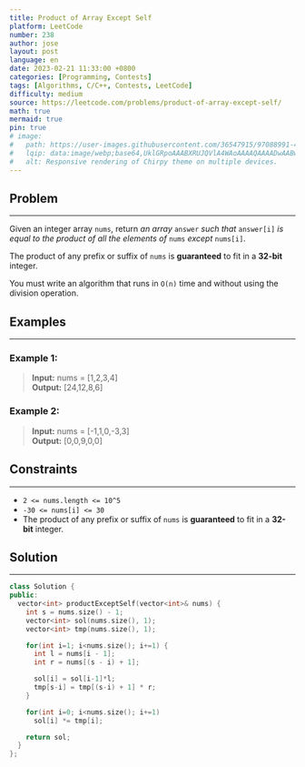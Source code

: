 ```yaml
---
title: Product of Array Except Self
platform: LeetCode
number: 238
author: jose
layout: post
language: en 
date: 2023-02-21 11:33:00 +0800
categories: [Programming, Contests]
tags: [Algorithms, C/C++, Contests, LeetCode]
difficulty: medium
source: https://leetcode.com/problems/product-of-array-except-self/
math: true
mermaid: true
pin: true
# image:
#   path: https://user-images.githubusercontent.com/36547915/97088991-45da5d00-1652-11eb-900f-80d106540f4f.png
#   lqip: data:image/webp;base64,UklGRpoAAABXRUJQVlA4WAoAAAAQAAAADwAABwAAQUxQSDIAAAARL0AmbZurmr57yyIiqE8oiG0bejIYEQTgqiDA9vqnsUSI6H+oAERp2HZ65qP/VIAWAFZQOCBCAAAA8AEAnQEqEAAIAAVAfCWkAALp8sF8rgRgAP7o9FDvMCkMde9PK7euH5M1m6VWoDXf2FkP3BqV0ZYbO6NA/VFIAAAA
#   alt: Responsive rendering of Chirpy theme on multiple devices.
--- 
```

## Problem
---
Given an integer array `nums`, return *an array* `answer` *such that* `answer[i]` *is equal to the product of all the elements of* `nums` *except* `nums[i]`.  
  
The product of any prefix or suffix of `nums` is **guaranteed** to fit in a **32-bit** integer.  
  
You must write an algorithm that runs in `O(n)` time and without using the division operation.  

## Examples
---
### **Example 1:**  
>**Input:** nums = [1,2,3,4]  
>**Output:** [24,12,8,6]  

### **Example 2:**  
>**Input:** nums = [-1,1,0,-3,3]  
>**Output:** [0,0,9,0,0]  

## Constraints
---
- `2 <= nums.length <= 10^5`  
- `-30 <= nums[i] <= 30`  
- The product of any prefix or suffix of `nums` is **guaranteed** to fit in a **32-bit** integer.

## Solution
---
```c++
class Solution {
public:
  vector<int> productExceptSelf(vector<int>& nums) {
    int s = nums.size() - 1;
    vector<int> sol(nums.size(), 1);
    vector<int> tmp(nums.size(), 1);

    for(int i=1; i<nums.size(); i+=1) {
      int l = nums[i - 1];
      int r = nums[(s - i) + 1];

      sol[i] = sol[i-1]*l;
      tmp[s-i] = tmp[(s-i) + 1] * r;
    }

    for(int i=0; i<nums.size(); i+=1)
      sol[i] *= tmp[i];

    return sol;
  }
};
```
